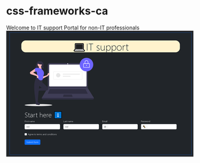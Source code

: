 # css-frameworks-ca

Welcome to IT support Portal for non-IT professionals
![IT support site screenshot](/assets/scr-readme-itsupport-bs5-CA%20.png)
